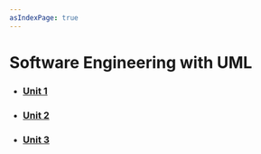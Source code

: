 ```yaml
---
asIndexPage: true
---
```


# Software Engineering with UML

- ### [Unit 1](./software-engineering-with-uml/unit-1)

- ### [Unit 2](./software-engineering-with-uml/unit-2)

- ### [Unit 3](./software-engineering-with-uml/unit-3)
